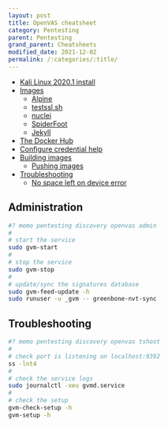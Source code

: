 ```yaml
---
layout: post
title: OpenVAS cheatsheet
category: Pentesting
parent: Pentesting
grand_parent: Cheatsheets
modified_date: 2021-12-02
permalink: /:categories/:title/
---
```


<!-- vscode-markdown-toc -->
* [Kali Linux 2020.1 install](#KaliLinux2020.1install)
* [Images](#Images)
	* [Alpine](#Alpine)
	* [testssl.sh](#testssl.sh)
	* [nuclei](#nuclei)
	* [SpiderFoot](#SpiderFoot)
	* [Jekyll](#Jekyll)
* [The Docker Hub](#TheDockerHub)
* [Configure credential help](#Configurecredentialhelp)
* [Building images](#Buildingimages)
	* [Pushing images](#Pushingimages)
* [Troubleshooting](#Troubleshooting)
	* [No space left on device error](#Nospaceleftondeviceerror)

<!-- vscode-markdown-toc-config
	numbering=true
	autoSave=true
	/vscode-markdown-toc-config -->
<!-- /vscode-markdown-toc -->

## <a name='KaliLinux2020.1install'></a>Administration

```bash
#? memo pentesting discovery openvas admin
#
# start the service 
sudo gvm-start
#
# stop the service 
sudo gvm-stop
#
# update/sync the signatures database
sudo gvm-feed-update -h
sudo runuser -u _gvm -- greenbone-nvt-sync
```
## <a name='KaliLinux2020.1install'></a>Troubleshooting

```bash
#? memo pentesting discovery openvas tshoot
#
# check port is listening on localhost:9392
ss -lnt4
#
# check the service logs
sudo journalctl -xeu gvmd.service
#
# check the setup
gvm-check-setup -h
gvm-setup -h

```
